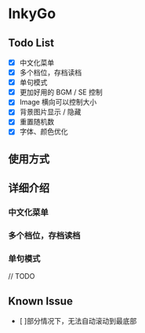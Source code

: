 # InkyGo

## Todo List
- [x] 中文化菜单
- [x] 多个档位，存档读档
- [x] 单句模式
- [x] 更加好用的 BGM / SE 控制
- [x] Image 横向可以控制大小
- [x] 背景图片显示 / 隐藏
- [x] 重置随机数
- [x] 字体、颜色优化

## 使用方式

## 详细介绍

### 中文化菜单

### 多个档位，存档读档

### 单句模式

// TODO
## Known Issue
- [ ]部分情况下，无法自动滚动到最底部